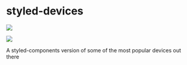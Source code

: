 # styled-devices

![](https://img.shields.io/npm/v/styled-devices.svg)

[![](https://img.shields.io/github/languages/code-size/badges/shields.svg)](https://github.com/vinicius-gr/styled-devices)

A styled-components version of some of the most popular devices out there
